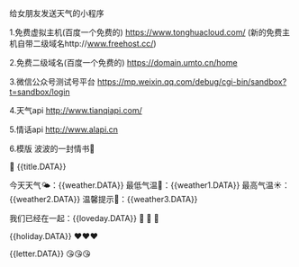 给女朋友发送天气的小程序

1.免费虚拟主机(百度一个免费的)
https://www.tonghuacloud.com/
(新的免费主机自带二级域名http://www.freehost.cc/)

2.免费二级域名(百度一个免费的)
https://domain.umto.cn/home

3.微信公众号测试号平台
https://mp.weixin.qq.com/debug/cgi-bin/sandbox?t=sandbox/login

4.天气api
http://www.tianqiapi.com/

5.情话api
http://www.alapi.cn

6.模版
波波的一封情书💌

📅 {{title.DATA}}

今天天气🌤️：{{weather.DATA}}
最低气温🌙：{{weather1.DATA}}
最高气温☀️：{{weather2.DATA}}
温馨提示🌈：{{weather3.DATA}}

我们已经在一起：{{loveday.DATA}} 🎉 🎉 🎉

{{holiday.DATA}} ❤️❤️❤️

{{letter.DATA}} 😘😘😘